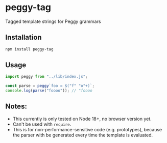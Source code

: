 # peggy-tag
Tagged template strings for Peggy grammars

## Installation

```bash
npm install peggy-tag
```

## Usage

```js
import peggy from "../lib/index.js";

const parse = peggy`foo = $("f" "o"+)`;
console.log(parse("foooo")); // "foooo
```

## Notes:

- This currently is only tested on Node 18+, no browser version yet.
- Can't be used with `require`.
- This is for non-performance-sensitive code (e.g. prototypes), because the
  parser with be generated every time the template is evaluated.
  